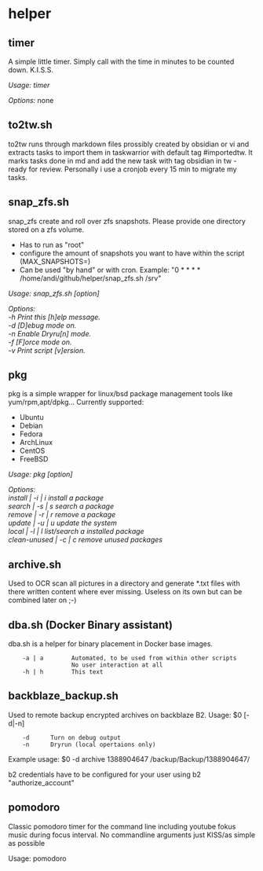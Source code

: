 helper
======

timer
----------
A simple little timer. Simply call with the time in minutes to be counted down. K.I.S.S.

*Usage: timer <minutes>*

*Options:*
    none

to2tw.sh
----------
to2tw runs through markdown files prossibly created by obsidian or vi and extracts tasks to import them in taskwarrior with default tag #importedtw. It marks tasks done in md and add the new task with tag obsidian in tw - ready for review.
Personally i use a cronjob every 15 min to migrate my tasks.

snap_zfs.sh
-----------
snap_zfs create and roll over zfs snapshots. Please provide one directory stored on a zfs volume.
* Has to run as "root"
* configure the amount of snapshots you want to have within the script (MAX_SNAPSHOTS=)
* Can be used "by hand" or with cron. Example: "0 * * * * /home/andi/github/helper/snap_zfs.sh /srv"
  
*Usage: snap_zfs.sh [option] <directory>*  
  
*Options:*  
        *-h              Print this [h]elp message.*  
        *-d              [D]ebug mode on.*  
        *-n              Enable Dryru[n] mode.*  
        *-f              [F]orce mode on.*  
        *-v              Print script [v]ersion.*  
        
pkg
-----------
pkg is a simple wrapper for linux/bsd package management tools like yum/rpm,apt/dpkg...
Currently supported:
* Ubuntu
* Debian
* Fedora
* ArchLinux
* CentOS
* FreeBSD
  
*Usage: pkg [option] <package name>*  
  
*Options:*  
        *install			| -i | i	install a package*  
        *search			| -s | s 	search a package*  
        *remove			| -r | r	remove a package*  
        *update  		| -u | u	update the system*  
        *local   		| -l | l	list/search a installed package*  
        *clean-unused	| -c | c	remove unused packages* 

archive.sh
-----------
Used to OCR scan all pictures in a directory and generate *.txt files with there written content where ever missing. Useless on its own but can be combined later on ;-)


dba.sh (Docker Binary assistant)
-----------
dba.sh is a helper for binary placement in Docker base images.

        -a | a        Automated, to be used from within other scripts
                      No user interaction at all 
        -h | h        This text

backblaze_backup.sh
-----------
Used to remote backup encrypted archives on backblaze B2.
 Usage:
        $0  [-d|-n] <b2 vault> <archive description> <path to be backuped>

        -d      Turn on debug output
        -n      Dryrun (local opertaions only)

Example usage:
        $0 -d archive 1388904647 /backup/Backup/1388904647/

b2 credentials have to be configured for your user using b2 "authorize_account"

pomodoro
-----------
Classic pomodoro timer for the command line including youtube fokus music during focus interval. No commandline arguments just KISS/as simple as possible

Usage:
    pomodoro

